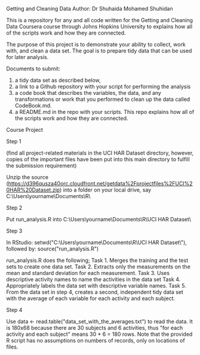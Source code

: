Getting and Cleaning Data
Author: Dr Shuhaida Mohamed Shuhidan

This is a repository for any and all code written for the Getting and Cleaning Data Coursera course through Johns Hopkins University to explains how all of the scripts work and how they are connected.

The purpose of this project is to demonstrate your ability to collect, work with, and clean a data set. The goal is to prepare tidy data that can be used for later analysis. 

Documents to submit: 
1) a tidy data set as described below, 
2) a link to a Github repository with your script for performing the analysis 
3) a code book that describes the variables, the data, and any transformations or work that you performed to clean up the data called CodeBook.md. 
4) a README.md in the repo with your scripts. This repo explains how all of the scripts work and how they are connected.  


Course Project

Step 1

(find all project-related materials in the UCI HAR Dataset directory, however, copies of the important files have been put into this main directory to fulfill the submission requirement)

Unzip the source (https://d396qusza40orc.cloudfront.net/getdata%2Fprojectfiles%2FUCI%20HAR%20Dataset.zip) into a folder on your local drive, say C:\Users\yourname\Documents\R\

Step 2

Put run_analysis.R into C:\Users\yourname\Documents\R\UCI HAR Dataset\

Step 3

In RStudio: setwd("C:\\Users\\yourname\\Documents\\R\\UCI HAR Dataset\\"), followed by: source("run_analysis.R")

run_analysis.R does the following;
Task 1. Merges the training and the test sets to create one data set.
Task 2. Extracts only the measurements on the mean and standard deviation for each measurement. 
Task 3. Uses descriptive activity names to name the activities in the data set
Task 4. Appropriately labels the data set with descriptive variable names. 
Task 5. From the data set in step 4, creates a second, independent tidy data set with the average of each variable for each activity and each subject.

Step 4

Use data <- read.table("data_set_with_the_averages.txt") to read the data. It is 180x68 because there are 30 subjects and 6 activities, thus "for each activity and each subject" means 30 * 6 = 180 rows. Note that the provided R script has no assumptions on numbers of records, only on locations of files.

